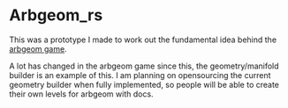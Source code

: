 # Arbgeom_rs
This was a prototype I made to work out the fundamental idea behind the [arbgeom game](https://tomwol.itch.io/arbgeom).

A lot has changed in the arbgeom game since this, the geometry/manifold builder is an example of this.  I am planning on opensourcing the current geometry builder when fully implemented, so people will be able to create their own levels for arbgeom with docs.
